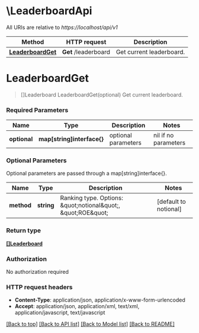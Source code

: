 # \LeaderboardApi

All URIs are relative to *https://localhost/api/v1*

Method | HTTP request | Description
------------- | ------------- | -------------
[**LeaderboardGet**](LeaderboardApi.md#LeaderboardGet) | **Get** /leaderboard | Get current leaderboard.


# **LeaderboardGet**
> []Leaderboard LeaderboardGet(optional)
Get current leaderboard.

### Required Parameters

Name | Type | Description  | Notes
------------- | ------------- | ------------- | -------------
 **optional** | **map[string]interface{}** | optional parameters | nil if no parameters

### Optional Parameters
Optional parameters are passed through a map[string]interface{}.

Name | Type | Description  | Notes
------------- | ------------- | ------------- | -------------
 **method** | **string**| Ranking type. Options: \&quot;notional\&quot;, \&quot;ROE\&quot; | [default to notional]

### Return type

[**[]Leaderboard**](Leaderboard.md)

### Authorization

No authorization required

### HTTP request headers

 - **Content-Type**: application/json, application/x-www-form-urlencoded
 - **Accept**: application/json, application/xml, text/xml, application/javascript, text/javascript

[[Back to top]](#) [[Back to API list]](../README.md#documentation-for-api-endpoints) [[Back to Model list]](../README.md#documentation-for-models) [[Back to README]](../README.md)

